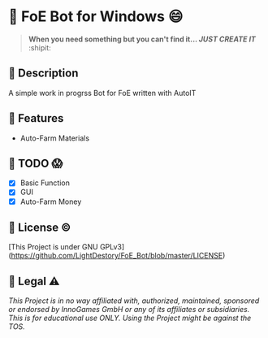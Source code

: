 # :large_blue_diamond: FoE Bot for Windows :smile:

> **When you need something but you can't find it... _JUST CREATE IT_** :shipit:

## :large_orange_diamond: Description
A simple work in progrss Bot for FoE written with AutoIT

## :large_orange_diamond: Features
- Auto-Farm Materials

## :large_orange_diamond: TODO :scream:
- [x] Basic Function
- [x] GUI
- [x] Auto-Farm Money

## :large_orange_diamond: License :copyright:
[This Project is under GNU GPLv3] (https://github.com/LightDestory/FoE_Bot/blob/master/LICENSE)  

## :large_orange_diamond: Legal :warning:
_This Project is in no way affiliated with, authorized, maintained, sponsored or endorsed by InnoGames GmbH or any of its affiliates or subsidiaries. This is for educational use ONLY. Using the Project might be against the TOS._
